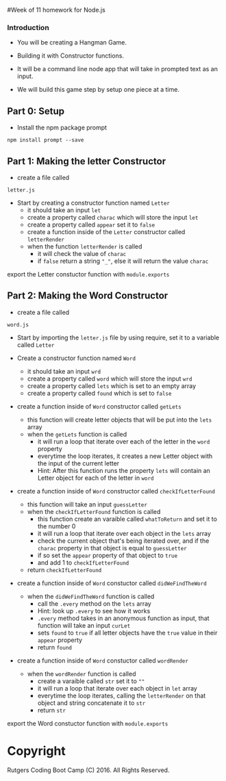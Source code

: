 #Week of 11 homework for Node.js

### Introduction

* You will be creating a Hangman Game.

* Building it with Constructor functions.

* It will be a command line node app that will take in prompted text as an input.

* We will build this game step by setup one piece at a time.

## Part 0: Setup

* Install the npm package prompt

```
npm install prompt --save
```

## Part 1: Making the letter Constructor 

* create a file called
```
letter.js
```

* Start by creating a constructor function named `Letter`
	* it should take an input `let`
	* create a property called `charac` which will store the input `let`
	* create a property called `appear` set it to `false`
	* create a function inside of the `Letter` constructor called `letterRender`
	* when the function `letterRender` is called
		- it will check the value of `charac`
		- if `false` return a string `"_"`, else it will return the value `charac`

export the Letter constuctor function with `module.exports`

## Part 2: Making the Word Constructor

* create a file called
```
word.js
```

* Start by importing the `letter.js` file by using require, set it to a variable called `Letter`

* Create a constructor function named `Word`
	* it should take an input `wrd`
	* create a property called `word` which will store the input `wrd`
	* create a property called `lets` which is set to an empty array
	* create a property called `found` which is set to `false`

* create a function inside of `Word` constructor called `getLets` 
	* this function will create letter objects that will be put into the `lets` array
	* when the `getLets` function is called
		- it will run a loop that iterate over each of the letter in the `word` property
		- everytime the loop iterates, it creates a new Letter object with the input of the current letter
		- Hint: After this function runs the property `lets` will contain an Letter object for each of the letter in `word`

* create a function inside of `Word` constructor called `checkIfLetterFound`
	* this function will take an input `guessLetter`
	* when the `checkIfLetterFound` function is called
		- this function create an varaible called `whatToReturn` and set it to the number 0
		- it will run a loop that iterate over each object in the `lets` array
		- check the current object that's being iterated over, and if the `charac` property in that object is equal to `guessLetter`
		- if so set the `appear` property of that object to `true`
		- and add 1 to `checkIfLetterFound`
	* return `checkIfLetterFound`

* create a function inside of `Word` constuctor called `didWeFindTheWord`
	* when the `didWeFindTheWord` function is called
		- call the `.every` method on the `lets` array
		- Hint: look up `.every` to see how it works
		- `.every` method takes in an anonymous function as input, that function will take an input `curLet`
		- sets `found` to `true` if all letter objects have the `true` value in their `appear` property
		- return `found`

* create a function inside of `Word` constuctor called `wordRender`
	* when the `wordRender` function is called
		- create a varaible called `str` set it to `""`
		- it will run a loop that iterate over each object in `let` array
		- everytime the loop iterates, calling the `letterRender` on that object and string concatenate it to `str`
		- return `str`

export the Word constuctor function with `module.exports`



























# Copyright
Rutgers Coding Boot Camp (C) 2016. All Rights Reserved.